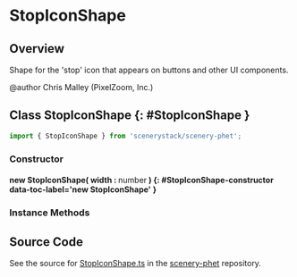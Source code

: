 # StopIconShape

## Overview

Shape for the 'stop' icon that appears on buttons and other UI components.

@author Chris Malley (PixelZoom, Inc.)

## Class StopIconShape {: #StopIconShape }


```js
import { StopIconShape } from 'scenerystack/scenery-phet';
```
### Constructor

#### new StopIconShape( width : <span style="font-weight: 400;"><span style="color: hsla(calc(var(--md-hue) + 180deg),80%,40%,1);">number</span></span> ) {: #StopIconShape-constructor data-toc-label='new StopIconShape' }

### Instance Methods





## Source Code

See the source for [StopIconShape.ts](https://github.com/phetsims/scenery-phet/blob/main/js/StopIconShape.ts) in the [scenery-phet](https://github.com/phetsims/scenery-phet) repository.
